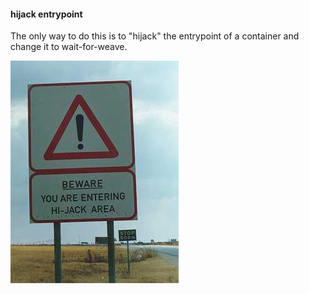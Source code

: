 #### hijack entrypoint

The only way to do this is to "hijack" the entrypoint of a container and change it to wait-for-weave.

![hijack](images/hijack.jpg "hijack")
